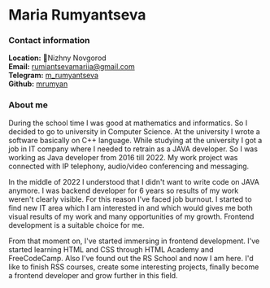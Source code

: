 # Maria Rumyantseva

### Contact information
**Location:** :round_pushpin:Nizhny Novgorod  
**Email:** [rumiantsevamariia@gmail.com](mailto:rumiantsevamariia@gmail.com)  
**Telegram:** [m_rumyantseva](https://t.me/m_rumyantseva)  
**Github:** [mrumyan](https://github.com/mrumyan)  

### About me
During the school time I was good at mathematics and informatics. So I decided to go to university in Computer Science. At the university I wrote a software basically on C++ language. While studying at the university I got a job in IT company where I needed to retrain as a JAVA developer. So I was working as Java developer from 2016 till 2022. My work project was connected with IP telephony, audio/video conferencing and messaging.  

In the middle of 2022 I understood that I didn't want to write code on JAVA anymore. I was backend developer for 6 years so results of my work weren't clearly visible. For this reason I've faced job burnout. I started to find new IT area which I am interested in and which would gives me both visual results of my work and many opportunities of my growth. Frontend development is a suitable choice for me.  

From that moment on, I've started immersing in frontend development. I've started learning HTML and CSS through HTML Academy and FreeCodeCamp. Also I've found out the RS School and now I am here. I'd like to finish RSS courses, create some interesting projects, finally become a frontend developer and grow further in this field.  

